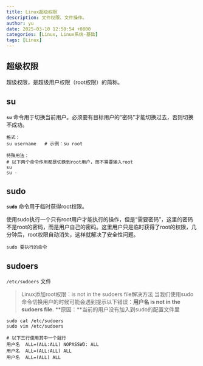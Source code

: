 ```yaml
---
title: Linux超级权限
description: 文件权限、文件操作。
author: yu
date: 2025-03-10 12:50:54 +0800
categories: [Linux, Linux系统-基础]
tags: [Linux]
---
```


## 超级权限

超级权限，是超级用户权限（root权限）的简称。

## su

**`su`** 命令用于切换当前用户。必须要有目标用户的“密码”才能切换过去，否则切换不成功。

```shell
格式：
su username   # 示例：su root

特殊用法：
# 以下两个命令作用都是切换到root用户，而不需要输入root
su
su -
```

## sudo

**`sudo`** 命令用于临时获得root权限。

使用sudo执行一个只有root用户才能执行的操作，但是“需要密码”，这里的密码不是root的密码，而是用户自己的密码。这里用户只是临时获得了root的权限，几分钟后，root权限自动消失，这样就解决了安全性问题。

```shell
sudo 要执行的命令
```

## sudoers
`/etc/sudoers` 文件

> Linux添加root权限：is not in the sudoers file解决方法
当我们使用sudo命令切换用户的时候可能会遇到提示以下错误：**用户名 is not in the sudoers file.**
**原因：**当前的用户没有加入到sudo的配置文件里

```shell
sudo cat /etc/sudoers
sudo vim /etc/sudoers

# 以下三行使用其中一个就行
用户名  ALL=(ALL:ALL) NOPASSWD: ALL
用户名  ALL=(ALL:ALL) ALL
用户名  ALL=(ALL) ALL
```
